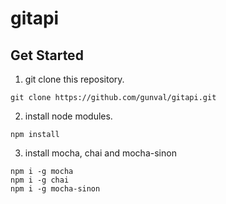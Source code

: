 # gitapi

## Get Started
1. git clone this repository.
```
git clone https://github.com/gunval/gitapi.git
```
2. install node modules.
```
npm install
```
3. install mocha, chai and mocha-sinon
```
npm i -g mocha
npm i -g chai
npm i -g mocha-sinon
```